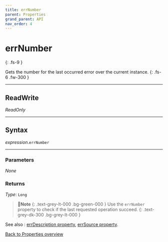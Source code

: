 ```yaml
---
title: errNumber
parent: Properties
grand_parent: API
nav_order: 4
---
```


# errNumber
{: .fs-9 }

Gets the number for the last occurred error over the current instance.
{: .fs-6 .fw-300 }

---

## ReadWrite

_ReadOnly_

---

## Syntax

*expression*.`errNumber`

---

### Parameters

_None_

### Returns

*Type*: `Long`

>📝**Note**
>{: .text-grey-lt-000 .bg-green-000 }
>Use the `errNumber` property to check if the last requested operation succeed.
{: .text-grey-dk-300 .bg-grey-lt-000 }

See also
: [errDescription property](https://ws-garcia.github.io/VBA-CSV-interface/api/properties/errdescription.html), [errSource property](https://ws-garcia.github.io/VBA-CSV-interface/api/properties/errsource.html).
 
[Back to Properties overview](https://ws-garcia.github.io/VBA-CSV-interface/api/properties/)

